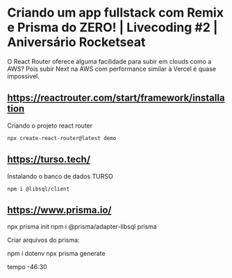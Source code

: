 # Criando um app fullstack com Remix e Prisma do ZERO! | Livecoding #2 | Aniversário Rocketseat

O React Router oferece alguma facilidade para subir em clouds como a AWS? Pois subir Next na AWS com performance similar à Vercel é quase impossivel.

## https://reactrouter.com/start/framework/installation
 Criando o projeto react router
 ```
 npx create-react-router@latest demo
 ```

## https://turso.tech/
 Instalando o banco de dados TURSO
 ```
 npm i @libsql/client
 ```

## https://www.prisma.io/
 npx prisma init
 npm i @prisma/adapter-libsql prisma

 Criar arquivos do prisma:

 npm i dotenv
 npx prisma generate

 tempo -46:30